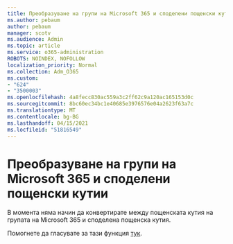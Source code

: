 ```yaml
---
title: Преобразуване на групи на Microsoft 365 и споделени пощенски кутии
ms.author: pebaum
author: pebaum
manager: scotv
ms.audience: Admin
ms.topic: article
ms.service: o365-administration
ROBOTS: NOINDEX, NOFOLLOW
localization_priority: Normal
ms.collection: Adm_O365
ms.custom:
- "624"
- "3500003"
ms.openlocfilehash: 4a8fecc830ac559a3c2ff62c9a120ac165153d0c
ms.sourcegitcommit: 8bc60ec34bc1e40685e3976576e04a2623f63a7c
ms.translationtype: MT
ms.contentlocale: bg-BG
ms.lasthandoff: 04/15/2021
ms.locfileid: "51816549"
---
```

# <a name="conversion-of-microsoft-365-group-and-shared-mailboxes"></a>Преобразуване на групи на Microsoft 365 и споделени пощенски кутии

В момента няма начин да конвертирате между пощенската кутия на групата на Microsoft 365 и споделена пощенска кутия.

Помогнете да гласувате за тази функция [тук](https://aka.ms/M365GroupToShared).
